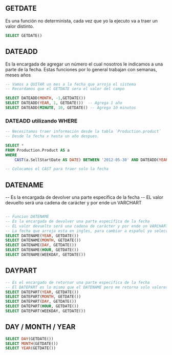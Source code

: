 ## GETDATE
Es una función no determinista, cada vez que yo la ejecuto va a traer un valor distinto.

```SQL
SELECT GETDATE()
```

## DATEADD
Es la encargada de agregar un número el cual nosotros le indicamos a una parte de la fecha. Estas funciones por lo general trabajan con semanas, meses años

```SQL
-- Vamos a QUITAR un mes a la fecha que arroja el sistema
-- Recordamos que el GETDATE sera el valor del campo

SELECT DATEADD(MONTH, -1,GETDATE())
SELECT DATEADD(YEAR, 1, GETDATE())  -- Agrega 1 año
SELECT DATEADD(MINUTE, 10, GETDATE() -- Agrega 10 minutos


```
### DATEADD utilizando WHERE
```SQL
-- Necesitamos traer información desde la tabla `Production.product`
-- Desde la fecha x hasta un año despues.

SELECT *
FROM Production.Product AS a
WHERE
	CAST(a.SellStartDate AS DATE) BETWEEN '2012-05-30' AND DATEADD(YEAR, 1, '2012-05-30')

-- Colocamos el CAST para traer solo la fecha

```
## DATENAME
-- Es la encargada de devolver una parte específica de la fecha 
-- EL valor devuelto será una cadena de carácter y por ende un VARCHART
```SQL

-- Funcion DATENAME
-- Es la encargada de devolver una parte específica de la fecha 
-- EL valor devuelto será una cadena de carácter y por ende un VARCHART
-- La fecha que arroja esta en ingles, para cambiar a español yo selecciono SET LANGUAGE SPANISH
SELECT DATENAME(YEAR, GETDATE())
SELECT DATENAME(MONTH, GETDATE())
SELECT DATENAME(DAY, GETDATE())
SELECT DATENAME(HOUR, GETDATE())
SELECT DATENAME(WEEKDAY, GETDATE())

```
## DAYPART
```SQL
-- Es el encargado de retornar una parte especifica de la fecha
-- El DATEPART es lo mismo que el DATENAME pero me retorna solo valores enteros.
SELECT DATEPART(YEAR, GETDATE())
SELECT DATEPART(MONTH, GETDATE())
SELECT DATEPART(DAY, GETDATE())
SELECT DATEPART(HOUR, GETDATE())
SELECT DATEPART(WEEKDAY, GETDATE())

```
## DAY / MONTH / YEAR

```SQL
SELECT DAY(GETDATE())
SELECT MONTH(GETDATE())
SELECT YEAR(GETDATE())

```
